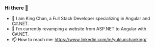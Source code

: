 ### Hi there 👋

- 🔭 I am King Chan, a Full Stack Developer specializing in Angular and C#.NET.
- 🌱 I’m currently revamping a website from ASP.NET to Angular with C#.NET.
- 📫 How to reach me: https://www.linkedin.com/in/yuklunchanking/


<!--
**RRCKing/RRCKing** is a ✨ _special_ ✨ repository because its `README.md` (this file) appears on your GitHub profile.

Here are some ideas to get you started:

- 🔭 I’m currently working on Data Structures and Algorithms, Web Security, and Android Mobile App courses.
- 🌱 I’m currently learning Big O, LinkedList, Stack, Queue, and developing Android Mobile App with Java and Kotlin.
- 👯 I’m looking to collaborate on ...
- 🤔 I’m looking for help with ...
- 💬 Ask me about ...
- 📫 How to reach me: https://www.linkedin.com/in/yuklunchanking/
- 😄 Pronouns: ...
- ⚡ Fun fact: ...

[![Anurag's GitHub stats](https://github-readme-stats.vercel.app/api?username=RRCKing)](https://github.com/anuraghazra/github-readme-stats)
-->
